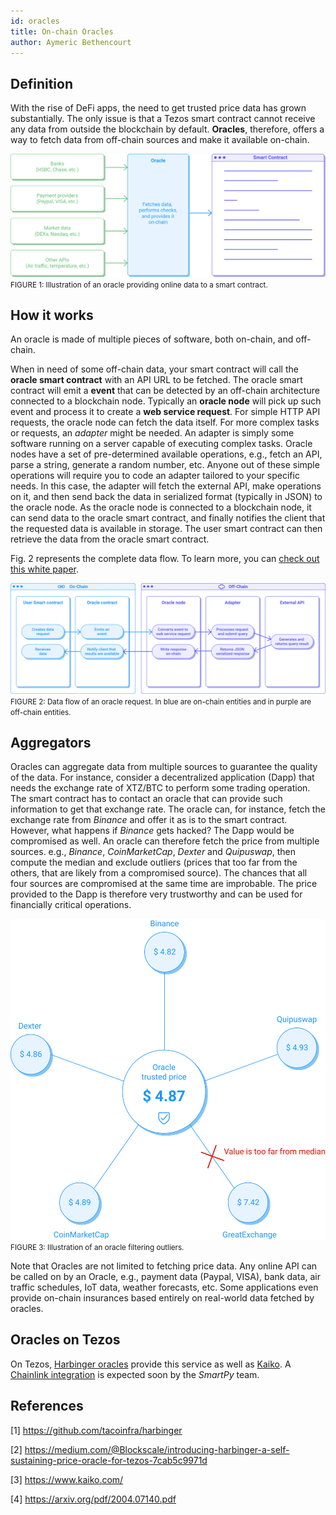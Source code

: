 ```yaml
---
id: oracles
title: On-chain Oracles
author: Aymeric Bethencourt
---
```


## Definition
With the rise of DeFi apps, the need to get trusted price data has grown substantially. The only issue is that a Tezos smart contract cannot receive any data from outside the blockchain by default. **Oracles**, therefore, offers a way to fetch data from off-chain sources and make it available on-chain. 

![](../../static/img/defi/oracles.svg)
<small className="figure">FIGURE 1: Illustration of an oracle providing online data to a smart contract.</small>

## How it works
An oracle is made of multiple pieces of software, both on-chain, and off-chain.

When in need of some off-chain data, your smart contract will call the  **oracle smart contract** with an API URL to be fetched. The oracle smart contract will emit a **event** that can be detected by an off-chain architecture connected to a blockchain node. Typically an **oracle node** will pick up such event and process it to create a **web service request**. For simple HTTP API requests, the oracle node can fetch the data itself. For more complex tasks or requests, an _adapter_ might be needed. An adapter is simply some software running on a server capable of executing complex tasks. Oracle nodes have a set of pre-determined available operations, e.g., fetch an API, parse a string, generate a random number, etc. Anyone out of these simple operations will require you to code an adapter tailored to your specific needs. In this case, the adapter will fetch the external API, make operations on it, and then send back the data in serialized format (typically in JSON) to the oracle node. As the oracle node is connected to a blockchain node, it can send data to the oracle smart contract, and finally notifies the client that the requested data is available in storage. The user smart contract can then retrieve the data from the oracle smart contract.

Fig. 2 represents the complete data flow. To learn more, you can [check out this white paper](https://arxiv.org/pdf/2004.07140.pdf).

![](../../static/img/defi/oracle-on-off.svg)
<small className="figure">FIGURE 2: Data flow of an oracle request. In blue are on-chain entities and in purple are off-chain entities.</small>

## Aggregators
Oracles can aggregate data from multiple sources to guarantee the quality of the data. For instance, consider a decentralized application (Dapp) that needs the exchange rate of XTZ/BTC to perform some trading operation. The smart contract has to contact an oracle that can provide such information to get that exchange rate. The oracle can, for instance, fetch the exchange rate from _Binance_ and offer it as is to the smart contract. However, what happens if _Binance_ gets hacked? The Dapp would be compromised as well. An oracle can therefore fetch the price from multiple sources. e.g., _Binance_, _CoinMarketCap_, _Dexter_ and _Quipuswap_, then compute the median and exclude outliers (prices that too far from the others, that are likely from a compromised source). The chances that all four sources are compromised at the same time are improbable. The price provided to the Dapp is therefore very trustworthy and can be used for financially critical operations.

![](../../static/img/defi/oracle-filter.svg)
<small className="figure">FIGURE 3: Illustration of an oracle filtering outliers.</small>

Note that Oracles are not limited to fetching price data. Any online API can be called on by an Oracle, e.g., payment data (Paypal, VISA), bank data, air traffic schedules, IoT data, weather forecasts, etc. Some applications even provide on-chain insurances based entirely on real-world data fetched by oracles.

## Oracles on Tezos
On Tezos, [Harbinger oracles](https://github.com/tacoinfra/harbinger) provide this service as well as [Kaiko](https://www.kaiko.com/). A [Chainlink integration](https://www.coindesk.com/tezos-blockchain-chainlink-oracle-services) is expected soon by the _SmartPy_ team. 

## References

[1] https://github.com/tacoinfra/harbinger

[2] https://medium.com/@Blockscale/introducing-harbinger-a-self-sustaining-price-oracle-for-tezos-7cab5c9971d

[3] https://www.kaiko.com/

[4] https://arxiv.org/pdf/2004.07140.pdf
